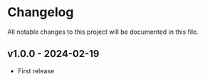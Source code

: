 # Changelog

All notable changes to this project will be documented in this file.

## v1.0.0 - 2024-02-19

- First release
